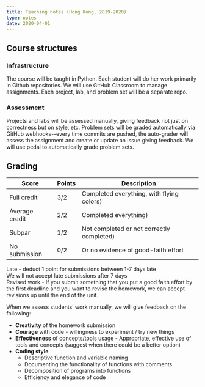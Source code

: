 ```yaml
---
title: Teaching notes (Hong Kong, 2019-2020)
type: notes
date: 2020-04-01
---
```


## Course structures

### Infrastructure

The course will be taught in Python. Each student will do her work primarily in Github repositories. We will use GitHub Classroom to manage assignments. Each project, lab, and problem set will be a separate repo.

### Assessment

Projects and labs will be assessed manually, giving feedback not just on correctness but on style, etc. Problem sets will be graded automatically via GitHub webhooks--every time commits are pushed, the auto-grader will assess the assignment and create or update an Issue giving feedback. We will use pedal to automatically grade problem sets.
<!--- is this still accurate??? --->

## Grading

| Score           | Points | Description                                |
| --------------- | ------ | ------------------------------------------ |
| Full credit     | 3/2    | Completed everything, with flying colors)  |
| Average credit  | 2/2    | Completed everything)                      |
| Subpar          | 1/2    | Not completed or not correctly completed)  |
| No submission   | 0/2    | Or no evidence of good-faith effort        |

Late - deduct 1 point for submissions between 1-7 days late  
We will not accept late submissions after 7 days  
Revised work - If you submit something that you put a good faith effort by the first deadline and you want to revise the homework, we can accept revisions up until the end of the unit.  

When we assess students’ work manually, we will give feedback on the following:

+ **Creativity** of the homework submission
+ **Courage** with code -  willingness to experiment / try new things
+ **Effectiveness** of concepts/tools usage -  Appropriate, effective use of tools and concepts (suggest when there could be a better option)
+ **Coding style**
    + Descriptive function and variable naming
    + Documenting the functionality of functions with comments
    + Decomposition of programs into functions
    + Efficiency and elegance of code
